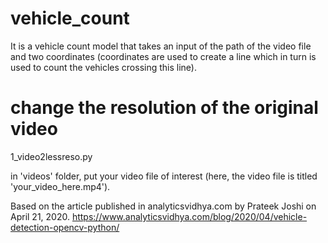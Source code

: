 # vehicle_count
It is a vehicle count model that takes an input of the path of the video file and two coordinates (coordinates are used to create a line which in turn is used to count the vehicles crossing this line).


# change the resolution of the original video

1_video2lessreso.py

in 'videos' folder, put your video file of interest (here, the video file is titled 'your_video_here.mp4').

Based on the article published in analyticsvidhya.com by Prateek Joshi on April 21, 2020.
https://www.analyticsvidhya.com/blog/2020/04/vehicle-detection-opencv-python/

